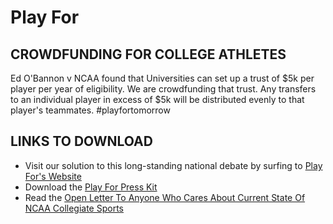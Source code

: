 # Play For
## CROWDFUNDING FOR COLLEGE ATHLETES
Ed O'Bannon v NCAA found that Universities can set up a trust of $5k per player per year of eligibility. We are crowdfunding that trust. Any transfers to an individual player in excess of $5k will be distributed evenly to that player's teammates. #playfortomorrow

## LINKS TO DOWNLOAD
- Visit our solution to this long-standing national debate by surfing to [Play For's Website](http://playfor.co) 
- Download the [Play For Press Kit](https://github.com/rwyant/index/blob/master/Play%20For/play_for_press_kit.zip)
- Read the [Open Letter To Anyone Who Cares About Current State Of NCAA Collegiate Sports](https://github.com/rwyant/index/blob/master/Play%20For/Open%20Letter.txt)

